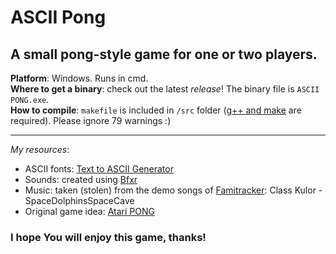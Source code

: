 ﻿# ASCII Pong
## A small pong-style game for one or two players.  

**Platform**: Windows. Runs in cmd.  
**Where to get a binary**: check out the latest *release*! The binary file is `ASCII PONG.exe`.  
**How to compile**: `makefile` is included in `/src` folder ([g++ and make](https://www3.ntu.edu.sg/home/ehchua/programming/cpp/gcc_make.html) are required). Please ignore 79 warnings :)

---

*My resources*:
- ASCII fonts:  [Text to ASCII Generator](patorjk.com/software/taag/)
- Sounds:  created using [Bfxr](http://www.bfxr.net/)
- Music:  taken (stolen) from the demo songs of [Famitracker](http://famitracker.com/): Class Kulor - SpaceDolphinsSpaceCave  
- Original game idea:  [Atari PONG](https://en.wikipedia.org/wiki/Pong)

### I hope You will enjoy this game, thanks!
